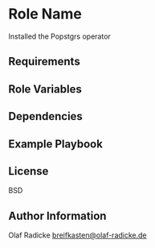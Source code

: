 Role Name
=========

Installed the Popstgrs operator

Requirements
------------


Role Variables
--------------


Dependencies
------------


Example Playbook
----------------


License
-------

BSD

Author Information
------------------

Olaf Radicke <breifkasten@olaf-radicke.de>
